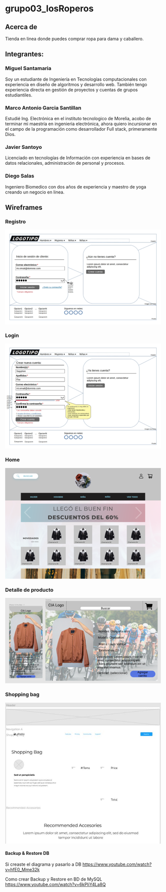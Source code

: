 # grupo03_losRoperos

## Acerca de
Tienda en linea donde puedes comprar ropa para dama y caballero.

## Integrantes:

### Miguel Santamaria
Soy un estudiante de Ingeniería en Tecnologías computacionales con experiencia en diseño de algoritmos y desarrollo web. También tengo experiencia directa en gestión de proyectos y cuentas de grupos estudiantiles.

### Marco Antonio Garcia Santillan
Estudié Ing. Electrónica en el instituto tecnologico de Morelia, acobo de terminar mi maestría en ingenieria electrónica, ahora quiero incursionar en el campo de la programación como desarrollador Full stack, primeramente Dios.

### Javier Santoyo
Licenciado en tecnologías de Información con experiencia en bases de datos relacionales, administración de personal y procesos.

### Diego Salas
 Ingeniero Biomedico con dos años de experiencia y maestro de yoga creando un negocio en linea.

## Wireframes

### Registro
![signup_wireframe](./Wireframes/wireframe_login.jpg)

### Login
![login_wireframe](./Wireframes/wireframe_signup.jpg)

### Home
![home_wireframe](./Wireframes/wireframe_home.png)

### Detalle de producto
![detail_wireframe](./Wireframes/wireframe_productDetail.png)

### Shopping bag
![shopping_bag_wireframe](./Wireframes/wireframe_shoppingBag.jpeg)


#### Backup & Restore DB

Si creaste el diagrama y pasarlo a DB
https://www.youtube.com/watch?v=hfE0_Mme32k

Como crear Backup y Restore en BD de MySQL
https://www.youtube.com/watch?v=6kPIiY4La8Q
